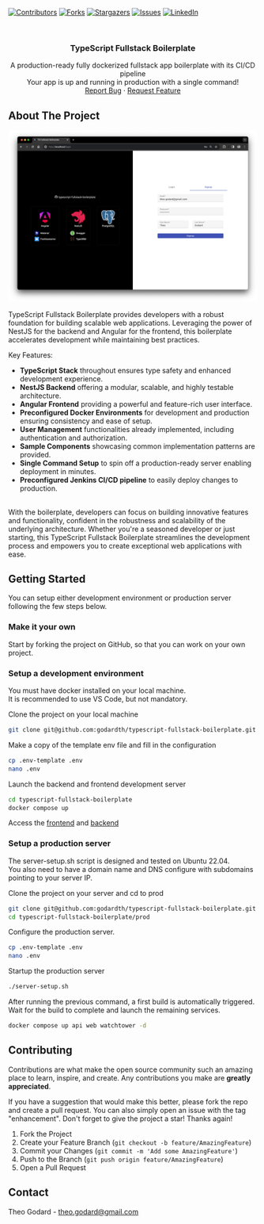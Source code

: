 <a name="readme-top"></a>

<!-- PROJECT SHIELDS -->
[![Contributors][contributors-shield]][contributors-url]
[![Forks][forks-shield]][forks-url]
[![Stargazers][stars-shield]][stars-url]
[![Issues][issues-shield]][issues-url]
[![LinkedIn][linkedin-shield]][linkedin-url]

<!-- PROJECT LOGO -->
<br />
<div align="center">
<h3 align="center">TypeScript Fullstack Boilerplate</h3>
  <p align="center">
    A production-ready fully dockerized fullstack app boilerplate with its CI/CD pipeline
    <br />
    Your app is up and running in production with a single command!
    <br />
    <a href="https://github.com/godardth/typescript-fullstack-boilerplate/issues">Report Bug</a>
    ·
    <a href="https://github.com/godardth/typescript-fullstack-boilerplate/issues">Request Feature</a>
  </p>
</div>

<!-- ABOUT THE PROJECT -->
## About The Project

![Screen Shot][product-screenshot]

TypeScript Fullstack Boilerplate provides developers with a robust foundation for building scalable web applications. Leveraging the power of NestJS for the backend and Angular for the frontend, this boilerplate accelerates development while maintaining best practices.

Key Features:
- **TypeScript Stack** throughout ensures type safety and enhanced development experience.
- **NestJS Backend** offering a modular, scalable, and highly testable architecture.
- **Angular Frontend** providing a powerful and feature-rich user interface.
- **Preconfigured Docker Environments** for development and production ensuring consistency and ease of setup.
- **User Management** functionalities already implemented, including authentication and authorization.
- **Sample Components** showcasing common implementation patterns are provided.
- **Single Command Setup** to spin off a production-ready server enabling deployment in minutes.
- **Preconfigured Jenkins CI/CD pipeline** to easily deploy changes to production.
<br />
With the boilerplate, developers can focus on building innovative features and functionality, confident in the robustness and scalability of the underlying architecture. Whether you're a seasoned developer or just starting, this TypeScript Fullstack Boilerplate streamlines the development process and empowers you to create exceptional web applications with ease.

<!-- GETTING STARTED -->
## Getting Started

You can setup either development environment or production server following the few steps below.

### Make it your own

Start by forking the project on GitHub, so that you can work on your own project.

### Setup a development environment

You must have docker installed on your local machine.  
It is recommended to use VS Code, but not mandatory.

Clone the project on your local machine
```sh
git clone git@github.com:godardth/typescript-fullstack-boilerplate.git # Replace by your own fork
```

Make a copy of the template env file and fill in the configuration
```sh
cp .env-template .env
nano .env
```

Launch the backend and frontend development server
```sh
cd typescript-fullstack-boilerplate
docker compose up
```
Access the [frontend](http://localhost) and [backend](http://localhost:3000)

### Setup a production server

The server-setup.sh script is designed and tested on Ubuntu 22.04.  
You also need to have a domain name and DNS configure with subdomains pointing to your server IP.

Clone the project on your server and cd to prod
```sh
git clone git@github.com:godardth/typescript-fullstack-boilerplate.git # Replace by your own fork
cd typescript-fullstack-boilerplate/prod
```

Configure the production server.
```sh
cp .env-template .env
nano .env
```

Startup the production server
```sh
./server-setup.sh
```

After running the previous command, a first build is automatically triggered.  
Wait for the build to complete and launch the remaining services.
```sh
docker compose up api web watchtower -d
```


<!-- CONTRIBUTING -->
## Contributing

Contributions are what make the open source community such an amazing place to learn, inspire, and create. Any contributions you make are **greatly appreciated**.

If you have a suggestion that would make this better, please fork the repo and create a pull request. You can also simply open an issue with the tag "enhancement".
Don't forget to give the project a star! Thanks again!

1. Fork the Project
2. Create your Feature Branch (`git checkout -b feature/AmazingFeature`)
3. Commit your Changes (`git commit -m 'Add some AmazingFeature'`)
4. Push to the Branch (`git push origin feature/AmazingFeature`)
5. Open a Pull Request


<!-- CONTACT -->
## Contact

Theo Godard - theo.godard@gmail.com


<!-- MARKDOWN LINKS & IMAGES -->
<!-- https://www.markdownguide.org/basic-syntax/#reference-style-links -->
[contributors-shield]: https://img.shields.io/github/contributors/godardth/typescript-fullstack-boilerplate.svg?style=for-the-badge
[contributors-url]: https://github.com/godardth/typescript-fullstack-boilerplate/graphs/contributors
[forks-shield]: https://img.shields.io/github/forks/godardth/typescript-fullstack-boilerplate.svg?style=for-the-badge
[forks-url]: https://github.com/godardth/typescript-fullstack-boilerplate/network/members
[stars-shield]: https://img.shields.io/github/stars/godardth/typescript-fullstack-boilerplate.svg?style=for-the-badge
[stars-url]: https://github.com/godardth/typescript-fullstack-boilerplate/stargazers
[issues-shield]: https://img.shields.io/github/issues/godardth/typescript-fullstack-boilerplate.svg?style=for-the-badge
[issues-url]: https://github.com/godardth/typescript-fullstack-boilerplate/issues
[linkedin-shield]: https://img.shields.io/badge/-LinkedIn-black.svg?style=for-the-badge&logo=linkedin&colorB=555
[linkedin-url]: https://linkedin.com/in/godardth
[product-screenshot]: images/Screenshot-1.png
[Angular.io]: https://img.shields.io/badge/Angular-DD0031?style=for-the-badge&logo=angular&logoColor=white
[Angular-url]: https://angular.io/
